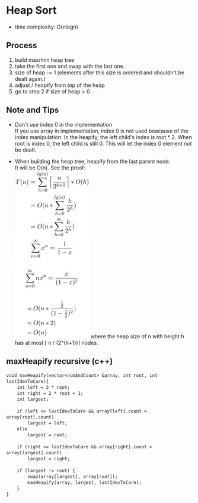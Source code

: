 # Heap Sort

- time complexity: O(nlogn)

## Process
1. build max/min heap tree
2. take the first one and swap with the last one.
3. size of heap -= 1 
    (elements after this size is ordered and shouldn't be dealt again.)
4. adjust / heapify from top of the heap
5. go to step 2 if size of heap > 0

## Note and Tips
- Don't use index 0 in the implementation \
    If you use array in implementation, index 0 is not used beacause of the index manipulation. In the heapify, the left child's index is root * 2. When root is index 0, the left child is still 0. This will let the index 0 element not be dealt.

- When building the heap tree, heapify from the last parent node. \
    It will be O(n). See the proof: \
    <img src="buildMaxHeapTime.png" alt="Time complexity of building Max Heap" width="200"/>
    where the heap size of n with height h has at most ⌈ n / (2^(h+1))⌉ nodes.

## maxHeapify recursive (c++)
```
void maxHeapify(vector<numAndCount> &array, int root, int lastIdexToCare){
    int left = 2 * root;
    int right = 2 * root + 1;
    int largest;

    if (left <= lastIdexToCare && array[left].count > array[root].count)
        largest = left;
    else
        largest = root;

    if (right <= lastIdexToCare && array[right].count > array[largest].count)
        largest = right;

    if (largest != root) {
        swap(array[largest], array[root]);
        maxHeapify(array, largest, lastIdexToCare);
    }
}
```